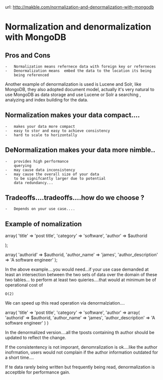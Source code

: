 url: http://makble.com/normalization-and-denormalization-with-mongodb

Normalization and denormalization with MongoDB
=====================================================================


Pros and Cons
-----------------------------------------------------------
	-	Normalization means refernece data with foreign key or referneces
	-	Denormalization means  embed the data to the location its being
		being referenced

Another example of denormalization is used is Lucene and Solr, like MongoDB,
they also adopted document model, actually it's very natural to use MongoDB
as data storage and use Lucene or Solr a searching , analyzing and index
building for the data.


Normalization makes your data compact....
-------------------------------------------------------------
	-	makes your data more compact
	-	easy to stor and easy to achieve consistency
	-	hard to scale to horizontally

DeNormalization makes your data more nimble..
-----------------------------------------------------------------
	-	provides high performance 
		querying
	-	may cause data inconsistency
	-	may cause the overall size of your data
		to be signifcantly larger due to potential 
		data redundancy...
	

Tradeoffs....tradeoffs....how do we choose ?
----------------------------------------------------------------
	- 	Depends on your use case....

	
Example of nomalization
-------------------------------------------------------------------
 
array(
    'title' => 'post title',
    'category' => 'software',
    'author' => $authorid
 
);
 
array(
    'authorid' => $authorid,
    'author_name' => 'james',
    'author_description' => 'A software engineer'
);



In the above example....you would need...if your use case demanded at least an 
intersection between the two sets of data over the domain of these two tables...
to perform at least two quieries....that would at minimum be of operational cost
of 

	O(2)


We can speed up this read operation via denormalziation....


array(
    'title' => 'post title',
    'category' => 'software',
    'author' => array(
	'authorid' => $authorid,
        'author_name' => 'james',
        'author_description' => 'A software engineer'
     )
)


In the denormalized version....all the tposts containing th author should be updated to 
reflect the change.

If the consistentency is not imporant, denomralization is ok....like the author inofrmation, users would not complain if the author information 
outdated for a short time....


If te data rarely being written but frequently being read, denormalization is acceptble for
performance gain.

		
